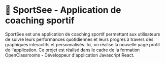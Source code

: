 # 💪 SportSee - Application de coaching sportif

SportSee est une application de coaching sportif permettant aux utilisateurs de suivre leurs performances quotidiennes et leurs progrès à travers des graphiques interactifs et personnalisés. Ici, on réalise la nouvelle page profil de l'application.
Ce projet est réalisé dans le cadre de la formation OpenClassrooms - Développeur d'application Javascript React.

